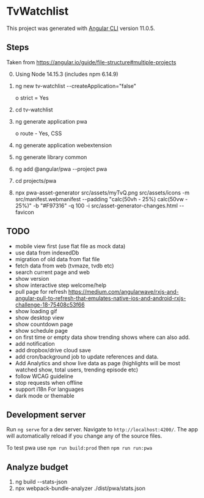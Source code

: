 # TvWatchlist

This project was generated with [Angular CLI](https://github.com/angular/angular-cli) version 11.0.5.

## Steps

Taken from https://angular.io/guide/file-structure#multiple-projects

0) Using Node 14.15.3 (includes npm 6.14.9) 
1) ng new tv-watchlist --createApplication="false"

    o strict = Yes
2) cd tv-watchlist
3) ng generate application pwa
   
    o route - Yes, CSS 
4) ng generate application webextension
5) ng generate library common
6) ng add @angular/pwa --project pwa
7) cd projects/pwa 
8) npx pwa-asset-generator src/assets/myTvQ.png src/assets/icons -m src/manifest.webmanifest --padding "calc(50vh - 25%) calc(50vw - 25%)" -b "#F97316" -q 100 -i src/asset-generator-changes.html --favicon

## TODO
* mobile view first (use flat file as mock data)
* use data from indexedDb
* migration of old data from flat file
* fetch data from web (tvmaze, tvdb etc)
* search current page and web
* show version
* show interactive step welcome/help
* pull page for refresh https://medium.com/angularwave/rxjs-and-angular-pull-to-refresh-that-emulates-native-ios-and-android-rxjs-challenge-18-75408c53f66
* show loading gif
* show desktop view
* show countdown page
* show schedule page
* on first time or empty data show trending shows where can also add.
* add notification
* add dropbox/drive cloud save
* add cron/background job to update references and data.
* Add Analytics and show live data as page (highlights will be most watched show, total users, trending episode etc)
* follow WCAG guideline 
* stop requests when offline
* support i18n For languages
* dark mode or themable
## Development server

Run `ng serve` for a dev server. Navigate to `http://localhost:4200/`. The app will automatically reload if you change any of the source files.

To test pwa use `npm run build:prod` then `npm run run:pwa`

## Analyze budget
1) ng build --stats-json
2) npx webpack-bundle-analyzer ./dist/pwa/stats.json
